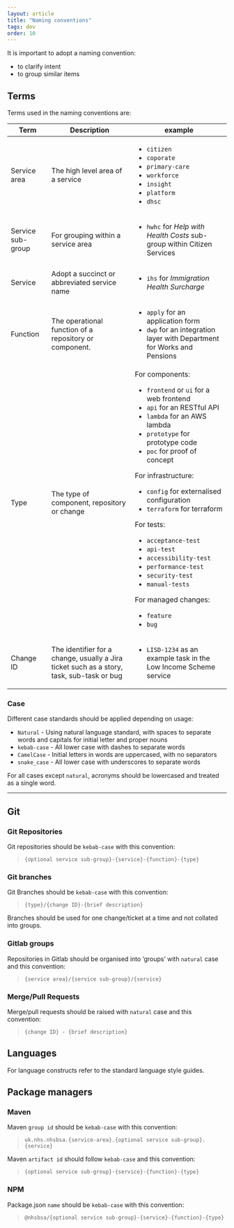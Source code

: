 ```yaml
---
layout: article
title: "Naming conventions"
tags: dev
order: 10
---
```

It is important to adopt a naming convention:

* to clarify intent
* to group similar items

## Terms

Terms used in the naming conventions are:

| Term | Description | example |
| ---- | ----------- | ------- |
| Service area | The high level area of a service | <ul><li>`citizen`</li><li>`coporate`</li><li>`primary-care`</li><li>`workforce`</li><li>`insight`</li><li>`platform`</li><li>`dhsc`</li></ul> |
| Service sub-group | For grouping within a service area | <ul><li>`hwhc` for _Help with Health Costs_ sub-group within Citizen Services</li></ul> |
| Service      | Adopt a succinct or abbreviated service name | <ul><li>`ihs` for _Immigration Health Surcharge_</li></ul> |
| Function     | The operational function of a repository or component. | <ul><li>`apply` for an application form</li><li>`dwp` for an integration layer with Department for Works and Pensions</li></ul> |
| Type         | The type of component, repository or change | For components:<ul><li>`frontend` or `ui` for a web frontend</li><li>`api` for an RESTful API</li><li>`lambda` for an AWS lambda</li><li>`prototype` for prototype code</li><li>`poc` for proof of concept</li></ul>For infrastructure:<ul><li>`config` for externalised configuration</li><li>`terraform` for terraform</li></ul>For tests:<ul><li>`acceptance-test`</li><li>`api-test`</li><li>`accessibility-test`</li><li>`performance-test`</li><li>`security-test`</li><li>`manual-tests`</li></ul>For managed changes:<ul><li>`feature`</li><li>`bug`</li></ul> |
| Change ID | The identifier for a change, usually a Jira ticket such as a story, task, sub-task or bug | <ul><li>`LISD-1234` as an example task in the Low Income Scheme service</li></ul>

### Case

Different case standards should be applied depending on usage:

* `Natural` - Using natural language standard, with spaces to separate words and capitals for initial letter and proper nouns
* `kebab-case` - All lower case with dashes to separate words
* `CamelCase` - Initial letters in words are uppercased, with no separators
* `snake_case` - All lower case with underscores to separate words

For all cases except `natural`, acronyms should be lowercased and treated as a single word.

---

## Git

### Git Repositories

Git repositories should be `kebab-case` with this convention:

> `{optional service sub-group}-{service}-{function}-{type}`

### Git branches

Git Branches should be `kebab-case` with this convention:

> `{type}/{change ID}-{brief description}`

Branches should be used for one change/ticket at a time and not collated into groups.

### Gitlab groups

Repositories in Gitlab should be organised into ‘groups’ with `natural` case and this convention:

> `{service area}/{service sub-group}/{service}`

### Merge/Pull Requests

Merge/pull requests should be raised with `natural` case and this convention:

> `{change ID} - {brief description}`

## Languages

For language constructs refer to the standard language style guides.

## Package managers

### Maven

Maven `group id` should be `kebab-case` with this convention:

> `uk.nhs.nhsbsa.{service-area}.{optional service sub-group}.{service}`

Maven `artifact id` should follow `kebab-case` and this convention:

> `{optional service sub-group}-{service}-{function}-{type}`

### NPM

Package.json `name` should be `kebab-case` with this convention:

> `@nhsbsa/{optional service sub-group}-{service}-{function}-{type}`
